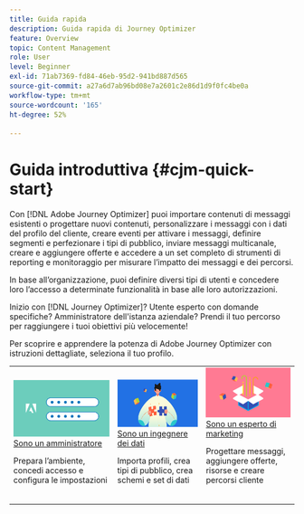 ```yaml
---
title: Guida rapida
description: Guida rapida di Journey Optimizer
feature: Overview
topic: Content Management
role: User
level: Beginner
exl-id: 71ab7369-fd84-46eb-95d2-941bd887d565
source-git-commit: a27a6d7ab96bd08e7a2601c2e86d1d9f0fc4be0a
workflow-type: tm+mt
source-wordcount: '165'
ht-degree: 52%

---
```


# Guida introduttiva {#cjm-quick-start}

Con [!DNL Adobe Journey Optimizer] puoi importare contenuti di messaggi esistenti o progettare nuovi contenuti, personalizzare i messaggi con i dati del profilo del cliente, creare eventi per attivare i messaggi, definire segmenti e perfezionare i tipi di pubblico, inviare messaggi multicanale, creare e aggiungere offerte e accedere a un set completo di strumenti di reporting e monitoraggio per misurare l’impatto dei messaggi e dei percorsi.

In base all’organizzazione, puoi definire diversi tipi di utenti e concedere loro l’accesso a determinate funzionalità in base alle loro autorizzazioni.

Inizio con [!DNL Journey Optimizer]? Utente esperto con domande specifiche? Amministratore dell&#39;istanza aziendale? Prendi il tuo percorso per raggiungere i tuoi obiettivi più velocemente!

Per scoprire e apprendere la potenza di Adobe Journey Optimizer con istruzioni dettagliate, seleziona il tuo profilo.

<table>
<tr>
  <td valign="bottom">
    <a href="path/administrator.md">
      <img alt="Amministratore" src="../using/assets/do-not-localize/user-2.png" />
    </a>
    <div>
    <a href="path/administrator.md">Sono un amministratore</a>
     <p>Prepara l’ambiente, concedi accesso e configura le impostazioni
    <p>
    </div>
    <br>
  </td>
  <td valign="bottom">
    <a href="path/data-engineer.md">
      <img alt="Ingegnere dati" src="../using/assets/do-not-localize/user-1.png"/>
    </a>
    <div>
    <a href="path/data-engineer.md">Sono un ingegnere dei dati</a>
     <p>Importa profili, crea tipi di pubblico, crea schemi e set di dati
    <p>
    </div>
    <br>
  </td>
  <td valign="bottom">
      <a href="path/marketer.md">
       <img alt="Addetto marketing" src="../using/assets/do-not-localize/user-3.png" />
       </a>
    <div><a href="path/marketer.md">Sono un esperto di marketing</a>
     <p>Progettare messaggi, aggiungere offerte, risorse e creare percorsi cliente
    <p>
    </div>
    <br>
  </td>
    <!--td valign="bottom">
    <a href="path/developer.md">
      <img alt="Developer" src="../using/assets/do-not-localize/user-2.png" />
    </a>
    <div>
    <a href="path/developer.md">I am a Developer</a>
     <p>Integrate your mobile apps, use Journey Optimizer APIs
    <p>
    </div>
    <br>
  </td-->
</tr>
</table>

